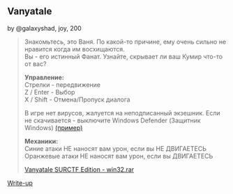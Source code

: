 ## Vanyatale
by @galaxyshad, joy, 200

> Знакомьтесь, это Ваня. По какой-то причине, ему очень сильно не нравится когда им восхищаются.  
> Вы - его истинный Фанат. Узнайте, скрывает ли ваш Кумир что-то от вас?  
>  
>**Управление:**  
> Стрелки - передвижение  
> Z / Enter - Выбор  
> X / Shift - Отмена/Пропуск диалога  
>  
> В игре нет вирусов, жалуется на неподписанный экзешник. Если не скачивается - выключите Windows Defender (Защитник Windows) [(пример)](https://remontka.pro/windows-defender-turn-off/)  
>  
> **Механики:**  
> Синие атаки НЕ наносят вам урон, если вы НЕ ДВИГАЕТЕСЬ  
> Оранжевые атаки НЕ наносят вам урон, если вы ДВИГАЕТЕСЬ  
>  
> [Vanyatale SURCTF Edition - win32.rar](Vanyatale_SURCTF_Edition.rar)  

[Write-up](WRITEUP.md)